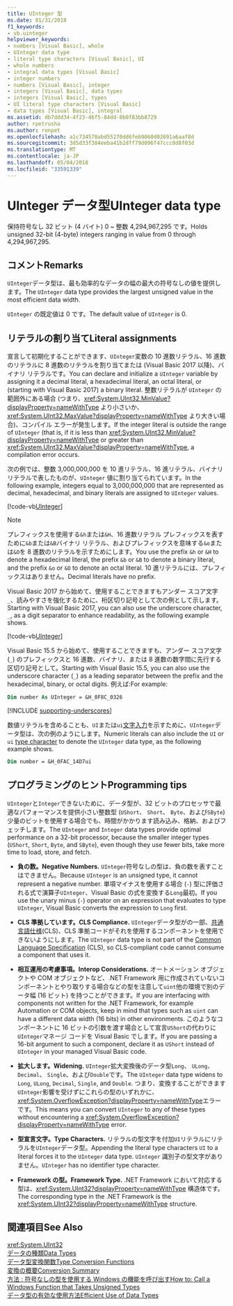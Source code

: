 ```yaml
---
title: UInteger 型
ms.date: 01/31/2018
f1_keywords:
- vb.uinteger
helpviewer_keywords:
- numbers [Visual Basic], whole
- UInteger data type
- literal type characters [Visual Basic], UI
- whole numbers
- integral data types [Visual Basic]
- integer numbers
- numbers [Visual Basic], integer
- integers [Visual Basic], data types
- integers [Visual Basic], types
- UI literal type characters [Visual Basic]
- data types [Visual Basic], integral
ms.assetid: db7ddd34-4f23-46f5-84dd-8b0f83bb8729
author: rpetrusha
ms.author: ronpet
ms.openlocfilehash: a1c734578abd55270dd6feb9060d02691a6aaf8d
ms.sourcegitcommit: 3d5d33f384eeba41b2dff79d096f47ccc8d8f03d
ms.translationtype: MT
ms.contentlocale: ja-JP
ms.lasthandoff: 05/04/2018
ms.locfileid: "33591339"
---
```

# <a name="uinteger-data-type"></a><span data-ttu-id="a5dc3-102">UInteger データ型</span><span class="sxs-lookup"><span data-stu-id="a5dc3-102">UInteger data type</span></span>

<span data-ttu-id="a5dc3-103">保持符号なし 32 ビット (4 バイト) 0 ~ 整数 4,294,967,295 です。</span><span class="sxs-lookup"><span data-stu-id="a5dc3-103">Holds unsigned 32-bit (4-byte) integers ranging in value from 0 through 4,294,967,295.</span></span>  
  
## <a name="remarks"></a><span data-ttu-id="a5dc3-104">コメント</span><span class="sxs-lookup"><span data-stu-id="a5dc3-104">Remarks</span></span>

 <span data-ttu-id="a5dc3-105">`UInteger`データ型は、最も効率的なデータの幅の最大の符号なしの値を提供します。</span><span class="sxs-lookup"><span data-stu-id="a5dc3-105">The `UInteger` data type provides the largest unsigned value in the most efficient data width.</span></span>  
  
 <span data-ttu-id="a5dc3-106">`UInteger` の既定値は 0 です。</span><span class="sxs-lookup"><span data-stu-id="a5dc3-106">The default value of `UInteger` is 0.</span></span>  
  
## <a name="literal-assignments"></a><span data-ttu-id="a5dc3-107">リテラルの割り当て</span><span class="sxs-lookup"><span data-stu-id="a5dc3-107">Literal assignments</span></span>

<span data-ttu-id="a5dc3-108">宣言して初期化することができます、`UInteger`変数の 10 進数リテラル、16 進数のリテラルに 8 進数のリテラルを割り当てまたは (Visual Basic 2017 以降)、バイナリ リテラルです。</span><span class="sxs-lookup"><span data-stu-id="a5dc3-108">You can declare and initialize a `UInteger` variable by assigning it a decimal literal, a hexadecimal literal, an octal literal, or (starting with Visual Basic 2017) a binary literal.</span></span> <span data-ttu-id="a5dc3-109">整数リテラルが `UInteger` の範囲外にある場合 (つまり、<xref:System.UInt32.MinValue?displayProperty=nameWithType> より小さいか、<xref:System.UInt32.MaxValue?displayProperty=nameWithType> より大きい場合)、コンパイル エラーが発生します。</span><span class="sxs-lookup"><span data-stu-id="a5dc3-109">If the integer literal is outside the range of `UInteger` (that is, if it is less than <xref:System.UInt32.MinValue?displayProperty=nameWithType> or greater than <xref:System.UInt32.MaxValue?displayProperty=nameWithType>, a compilation error occurs.</span></span>

<span data-ttu-id="a5dc3-110">次の例では、整数 3,000,000,000 を 10 進リテラル、16 進リテラル、バイナリ リテラルで表したものが、`UInteger` 値に割り当てられています。</span><span class="sxs-lookup"><span data-stu-id="a5dc3-110">In the following example, integers equal to 3,000,000,000 that are represented as decimal, hexadecimal, and binary literals are assigned to `UInteger` values.</span></span>
  
[!code-vb[UInteger](../../../../samples/snippets/visualbasic/language-reference/data-types/numeric-literals.vb#UInt)]  

> [!NOTE] 
> <span data-ttu-id="a5dc3-111">プレフィックスを使用する`&h`または`&H`、16 進数リテラル プレフィックスを表すために`&b`または`&B`バイナリ リテラル、およびプレフィックスを意味する`&o`または`&O`を 8 進数のリテラルを示すためにします。</span><span class="sxs-lookup"><span data-stu-id="a5dc3-111">You use the prefix `&h` or `&H` to denote a hexadecimal literal, the prefix `&b` or `&B` to denote a binary literal, and the prefix `&o` or `&O` to denote an octal literal.</span></span> <span data-ttu-id="a5dc3-112">10 進リテラルには、プレフィックスはありません。</span><span class="sxs-lookup"><span data-stu-id="a5dc3-112">Decimal literals have no prefix.</span></span>

<span data-ttu-id="a5dc3-113">Visual Basic 2017 から始めて、使用することできますもアンダー スコア文字`_`、読みやすさを強化するために、桁区切り記号として次の例として示します。</span><span class="sxs-lookup"><span data-stu-id="a5dc3-113">Starting with Visual Basic 2017, you can also use the underscore character, `_`, as a digit separator to enhance readability, as the following example shows.</span></span>

[!code-vb[UInteger](../../../../samples/snippets/visualbasic/language-reference/data-types/numeric-literals.vb#UIntS)]  

<span data-ttu-id="a5dc3-114">Visual Basic 15.5 から始めて、使用することできますも、アンダー スコア文字 (`_`) のプレフィックスと 16 進数、バイナリ、または 8 進数の数字間に先行する区切り記号として。</span><span class="sxs-lookup"><span data-stu-id="a5dc3-114">Starting with Visual Basic 15.5, you can also use the underscore character (`_`) as a leading separator between the prefix and the hexadecimal, binary, or octal digits.</span></span> <span data-ttu-id="a5dc3-115">例えば:</span><span class="sxs-lookup"><span data-stu-id="a5dc3-115">For example:</span></span>

```vb
Dim number As UInteger = &H_0F8C_0326
```

[!INCLUDE [supporting-underscores](../../../../includes/vb-separator-langversion.md)]

<span data-ttu-id="a5dc3-116">数値リテラルを含めることも、`UI`または`ui`[文字入力](../../programming-guide\language-features\data-types/type-characters.md)を示すために、`UInteger`データ型は、次の例のようにします。</span><span class="sxs-lookup"><span data-stu-id="a5dc3-116">Numeric literals can also include the `UI` or `ui` [type character](../../programming-guide\language-features\data-types/type-characters.md) to denote the `UInteger` data type, as the following example shows.</span></span>

```vb
Dim number = &H_0FAC_14D7ui
```

## <a name="programming-tips"></a><span data-ttu-id="a5dc3-117">プログラミングのヒント</span><span class="sxs-lookup"><span data-stu-id="a5dc3-117">Programming tips</span></span>

 <span data-ttu-id="a5dc3-118">`UInteger`と`Integer`できないために、データ型が、32 ビットのプロセッサで最適なパフォーマンスを提供小さい整数型 (`UShort`、 `Short`、 `Byte`、および`SByte`) 少量のビットを使用する場合でも、時間がかかります読み込み、格納、およびフェッチします。</span><span class="sxs-lookup"><span data-stu-id="a5dc3-118">The `UInteger` and `Integer` data types provide optimal performance on a 32-bit processor, because the smaller integer types (`UShort`, `Short`, `Byte`, and `SByte`), even though they use fewer bits, take more time to load, store, and fetch.</span></span>  
  
-   <span data-ttu-id="a5dc3-119">**負の数。**</span><span class="sxs-lookup"><span data-stu-id="a5dc3-119">**Negative Numbers.**</span></span> <span data-ttu-id="a5dc3-120">`UInteger`符号なしの型は、負の数を表すことはできません。</span><span class="sxs-lookup"><span data-stu-id="a5dc3-120">Because `UInteger` is an unsigned type, it cannot represent a negative number.</span></span> <span data-ttu-id="a5dc3-121">単項マイナスを使用する場合 (`-`) 型に評価される式で演算子`UInteger`、Visual Basic の式を変換する`Long`最初。</span><span class="sxs-lookup"><span data-stu-id="a5dc3-121">If you use the unary minus (`-`) operator on an expression that evaluates to type `UInteger`, Visual Basic converts the expression to `Long` first.</span></span>  
  
-   <span data-ttu-id="a5dc3-122">**CLS 準拠しています。**</span><span class="sxs-lookup"><span data-stu-id="a5dc3-122">**CLS Compliance.**</span></span> <span data-ttu-id="a5dc3-123">`UInteger`データ型がの一部、[共通言語仕様](http://www.ecma-international.org/publications/standards/Ecma-335.htm)(CLS)、CLS 準拠コードがそれを使用するコンポーネントを使用できないようにします。</span><span class="sxs-lookup"><span data-stu-id="a5dc3-123">The `UInteger` data type is not part of the [Common Language Specification](http://www.ecma-international.org/publications/standards/Ecma-335.htm) (CLS), so CLS-compliant code cannot consume a component that uses it.</span></span>
  
-   <span data-ttu-id="a5dc3-124">**相互運用の考慮事項。**</span><span class="sxs-lookup"><span data-stu-id="a5dc3-124">**Interop Considerations.**</span></span> <span data-ttu-id="a5dc3-125">オートメーション オブジェクトや COM オブジェクトなど、.NET Framework 用に作成されていないコンポーネントとやり取りする場合などの型を注意して`uint`他の環境で別のデータ幅 (16 ビット) を持つことができます。</span><span class="sxs-lookup"><span data-stu-id="a5dc3-125">If you are interfacing with components not written for the .NET Framework, for example Automation or COM objects, keep in mind that types such as `uint` can have a different data width (16 bits) in other environments.</span></span> <span data-ttu-id="a5dc3-126">このようなコンポーネントに 16 ビットの引数を渡す場合として宣言`UShort`の代わりに`UInteger`マネージ コードを Visual Basic でします。</span><span class="sxs-lookup"><span data-stu-id="a5dc3-126">If you are passing a 16-bit argument to such a component, declare it as `UShort` instead of `UInteger` in your managed Visual Basic code.</span></span>  
  
-   <span data-ttu-id="a5dc3-127">**拡大します。**</span><span class="sxs-lookup"><span data-stu-id="a5dc3-127">**Widening.**</span></span> <span data-ttu-id="a5dc3-128">`UInteger`拡大変換後のデータ型`Long`、 `ULong`、 `Decimal`、 `Single`、および`Double`です。</span><span class="sxs-lookup"><span data-stu-id="a5dc3-128">The `UInteger` data type widens to `Long`, `ULong`, `Decimal`, `Single`, and `Double`.</span></span> <span data-ttu-id="a5dc3-129">つまり、変換することができます`UInteger`影響を受けずにこれらの型のいずれかに、<xref:System.OverflowException?displayProperty=nameWithType>エラーです。</span><span class="sxs-lookup"><span data-stu-id="a5dc3-129">This means you can convert `UInteger` to any of these types without encountering a <xref:System.OverflowException?displayProperty=nameWithType> error.</span></span>  
  
-   <span data-ttu-id="a5dc3-130">**型宣言文字。**</span><span class="sxs-lookup"><span data-stu-id="a5dc3-130">**Type Characters.**</span></span> <span data-ttu-id="a5dc3-131">リテラルの型文字を付加`UI`リテラルにリテラルを`UInteger`データ型。</span><span class="sxs-lookup"><span data-stu-id="a5dc3-131">Appending the literal type characters `UI` to a literal forces it to the `UInteger` data type.</span></span> <span data-ttu-id="a5dc3-132">`UInteger` 識別子の型文字がありません。</span><span class="sxs-lookup"><span data-stu-id="a5dc3-132">`UInteger` has no identifier type character.</span></span>  
  
-   <span data-ttu-id="a5dc3-133">**Framework の型。**</span><span class="sxs-lookup"><span data-stu-id="a5dc3-133">**Framework Type.**</span></span> <span data-ttu-id="a5dc3-134">.NET Framework において対応する型は、<xref:System.UInt32?displayProperty=nameWithType> 構造体です。</span><span class="sxs-lookup"><span data-stu-id="a5dc3-134">The corresponding type in the .NET Framework is the <xref:System.UInt32?displayProperty=nameWithType> structure.</span></span>  
  
## <a name="see-also"></a><span data-ttu-id="a5dc3-135">関連項目</span><span class="sxs-lookup"><span data-stu-id="a5dc3-135">See Also</span></span>  
 <xref:System.UInt32>  
 [<span data-ttu-id="a5dc3-136">データの種類</span><span class="sxs-lookup"><span data-stu-id="a5dc3-136">Data Types</span></span>](../../../visual-basic/language-reference/data-types/data-type-summary.md)  
 [<span data-ttu-id="a5dc3-137">データ型変換関数</span><span class="sxs-lookup"><span data-stu-id="a5dc3-137">Type Conversion Functions</span></span>](../../../visual-basic/language-reference/functions/type-conversion-functions.md)  
 [<span data-ttu-id="a5dc3-138">変換の概要</span><span class="sxs-lookup"><span data-stu-id="a5dc3-138">Conversion Summary</span></span>](../../../visual-basic/language-reference/keywords/conversion-summary.md)  
 [<span data-ttu-id="a5dc3-139">方法 : 符号なしの型を使用する Windows の機能を呼び出す</span><span class="sxs-lookup"><span data-stu-id="a5dc3-139">How to: Call a Windows Function that Takes Unsigned Types</span></span>](../../../visual-basic/programming-guide/com-interop/how-to-call-a-windows-function-that-takes-unsigned-types.md)  
 [<span data-ttu-id="a5dc3-140">データ型の有効な使用方法</span><span class="sxs-lookup"><span data-stu-id="a5dc3-140">Efficient Use of Data Types</span></span>](../../../visual-basic/programming-guide/language-features/data-types/efficient-use-of-data-types.md)
